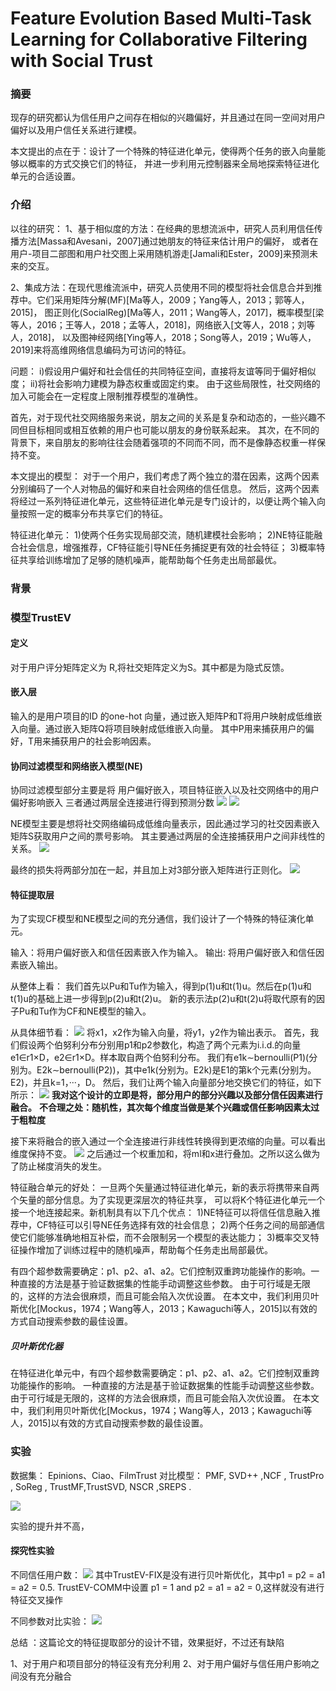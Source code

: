 # Feature Evolution Based Multi-Task Learning for Collaborative Filtering with Social Trust


### 摘要
现存的研究都认为信任用户之间存在相似的兴趣偏好，并且通过在同一空间对用户偏好以及用户信任关系进行建模。

本文提出的点在于：设计了一个特殊的特征进化单元，使得两个任务的嵌入向量能够以概率的方式交换它们的特征，
并进一步利用元控制器来全局地探索特征进化单元的合适设置。

### 介绍


以往的研究：
1、基于相似度的方法：在经典的思想流派中，研究人员利用信任传播方法[Massa和Avesani，2007]通过她朋友的特征来估计用户的偏好，
或者在用户-项目二部图和用户社交图上采用随机游走[Jamali和Ester，2009]来预测未来的交互。

2、集成方法：在现代思维流派中，研究人员使用不同的模型将社会信息合并到推荐中。它们采用矩阵分解(MF)[Ma等人，2009；Yang等人，2013；郭等人，2015]，
图正则化(SocialReg)[Ma等人，2011；Wang等人，2017]，概率模型[梁等人，2016；王等人，2018；孟等人，2018]，网络嵌入[文等人，2018；刘等人，2018]，
以及图神经网络[Ying等人，2018；Song等人，2019；Wu等人，2019]来将高维网络信息编码为可访问的特征。


问题：
i)假设用户偏好和社会信任的共同特征空间，直接将友谊等同于偏好相似度；
ii)将社会影响力建模为静态权重或固定约束。
由于这些局限性，社交网络的加入可能会在一定程度上限制推荐模型的准确性。

首先，对于现代社交网络服务来说，朋友之间的关系是复杂和动态的，一些兴趣不同但目标相同或相互依赖的用户也可能以朋友的身份联系起来。
其次，在不同的背景下，来自朋友的影响往往会随着强项的不同而不同，而不是像静态权重一样保持不变。


本文提出的模型：
对于一个用户，我们考虑了两个独立的潜在因素，这两个因素分别编码了一个人对物品的偏好和来自社会网络的信任信息。
然后，这两个因素将经过一系列特征进化单元，这些特征进化单元是专门设计的，以便让两个输入向量按照一定的概率分布共享它们的特征。

特征进化单元：
1)使两个任务实现局部交流，随机建模社会影响；
2)NE特征能融合社会信息，增强推荐，CF特征能引导NE任务捕捉更有效的社会特征；
3)概率特征共享给训练增加了足够的随机噪声，能帮助每个任务走出局部最优。


### 背景

### 模型TrustEV
#### 定义
对于用户评分矩阵定义为  R,将社交矩阵定义为S。其中都是为隐式反馈。

#### 嵌入层
输入的是用户项目的ID 的one-hot 向量，通过嵌入矩阵P和T将用户映射成低维嵌入向量。通过嵌入矩阵Q将项目映射成低维嵌入向量。
其中P用来捕获用户的偏好，T用来捕获用户的社会影响因素。

#### 协同过滤模型和网络嵌入模型(NE)
协同过滤模型部分主要是将  用户偏好嵌入，项目特征嵌入以及社交网络中的用户偏好影响嵌入 三者通过两层全连接进行得到预测分数
![](Readme_files/1.jpg)
![](Readme_files/2.jpg)

NE模型主要是想将社交网络编码成低维向量表示，因此通过学习的社交因素嵌入矩阵S获取用户之间的票号影响。
其主要通过两层的全连接捕获用户之间非线性的关系。
![](Readme_files/3.jpg)

最终的损失将两部分加在一起，并且加上对3部分嵌入矩阵进行正则化。
![](Readme_files/4.jpg)

#### 特征提取层
为了实现CF模型和NE模型之间的充分通信，我们设计了一个特殊的特征演化单元。

输入：将用户偏好嵌入和信任因素嵌入作为输入。
输出: 将用户偏好嵌入和信任因素嵌入输出。

从整体上看：
我们首先以Pu和Tu作为输入，得到p(1)u和t(1)u。然后在p(1)u和t(1)u的基础上进一步得到p(2)u和t(2)u。
新的表示法p(2)u和t(2)u将取代原有的因子Pu和Tu作为CF和NE模型的输入。

从具体细节看：
![](Readme_files/5.jpg)
将x1，x2作为输入向量，将y1，y2作为输出表示。
首先，我们假设两个伯努利分布分别用p1和p2参数化，构造了两个元素为i.i.d.的向量e1∈r1×D，e2∈r1×D。样本取自两个伯努利分布。
我们有e1k∼bernoulli(P1)(分别为。E2k∼bernoulli(P2))，其中e1k(分别为。E2k)是E1的第k个元素(分别为。E2)，并且k=1，···，D。
然后，我们让两个输入向量部分地交换它们的特征，如下所示：
![](Readme_files/6.jpg)
**我对这个设计的立即是将，部分用户的部分兴趣以及部分信任因素进行融合。**
**不合理之处：随机性，其次每个维度当做是某个兴趣或信任影响因素太过于粗粒度**

接下来将融合的嵌入通过一个全连接进行非线性转换得到更浓缩的向量。可以看出维度保持不变。
![](Readme_files/7.jpg)
之后通过一个权重加和，将ml和x进行叠加。之所以这么做为了防止梯度消失的发生。

特征融合单元的好处：
一旦两个矢量通过特征进化单元，新的表示将携带来自两个矢量的部分信息。为了实现更深层次的特征共享，
可以将K个特征进化单元一个接一个地连接起来。新机制具有以下几个优点：
1)NE特征可以将信任信息融入推荐中，CF特征可以引导NE任务选择有效的社会信息；
2)两个任务之间的局部通信使它们能够准确地相互补偿，而不会限制另一个模型的表达能力；
3)概率交叉特征操作增加了训练过程中的随机噪声，帮助每个任务走出局部最优。



有四个超参数需要确定：p1、p2、a1、a2。它们控制双重跨功能操作的影响。一种直接的方法是基于验证数据集的性能手动调整这些参数。
由于可行域是无限的，这样的方法会很麻烦，而且可能会陷入次优设置。
在本文中，我们利用贝叶斯优化[Mockus，1974；Wang等人，2013；Kawaguchi等人，2015]以有效的方式自动搜索参数的最佳设置。

##### 贝叶斯优化器
在特征进化单元中，有四个超参数需要确定：p1、p2、a1、a2。它们控制双重跨功能操作的影响。
一种直接的方法是基于验证数据集的性能手动调整这些参数。由于可行域是无限的，这样的方法会很麻烦，而且可能会陷入次优设置。
在本文中，我们利用贝叶斯优化[Mockus，1974；Wang等人，2013；Kawaguchi等人，2015]以有效的方式自动搜索参数的最佳设置。

### 实验

数据集：
Epinions、Ciao、FilmTrust
对比模型：
PMF, SVD++ ,NCF , TrustPro , SoReg , TrustMF,TrustSVD, NSCR ,SREPS .

![](Readme_files/8.jpg)

实验的提升并不高，

#### 探究性实验
不同信任用户数：
![](Readme_files/9.jpg)
其中TrustEV-FIX是没有进行贝叶斯优化，其中p1 = p2 = a1 = a2 = 0.5.
TrustEV-COMM中设置 p1 = 1 and p2 = a1 = a2 = 0,这样就没有进行特征交叉操作

不同参数对比实验：
![](Readme_files/10.jpg)


总结 ：这篇论文的特征提取部分的设计不错，效果挺好，不过还有缺陷

1、对于用户和项目部分的特征没有充分利用
2、对于用户偏好与信任用户影响之间没有充分融合